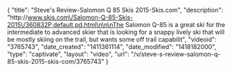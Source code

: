 {
    "title": "Steve's Review-Salomon Q 85 Skis 2015-Skis.com",
    "description": "http:\/\/www.skis.com\/Salomon-Q-85-Skis-2015\/360832P,default,pd.html\n\n\nThe Salomon Q-85 is a great ski for the intermediate to advanced skier that is looking for a snappy lively ski that will be mostly skiing on the trail, but wants some off trail capabilit",
    "videoid": "3765743",
    "date_created": "1411361114",
    "date_modified": "1418182000",
    "type": "captivate",
    "layout": "video",
    "url": "\/v\/steve-s-review-salomon-q-85-skis-2015-skis-com\/3765743"
}